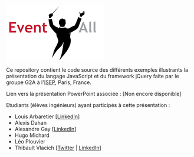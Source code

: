 ![Logo Event-You-All](https://raw.githubusercontent.com/ThibaultVlacich/Exemples-Javascript/master/logo.png "Logo Event-You-All")

Ce repository contient le code source des différents exemples illustrants la présentation du langage JavaScript et du framework jQuery faite par le groupe G2A à l'[ISEP](http://www.isep.fr), Paris, France.

Lien vers la présentation PowerPoint associée : [Non encore disponible]

Etudiants (élèves ingénieurs) ayant participés à cette présentation :
* Louis Arbaretier [[LinkedIn](https://fr.linkedin.com/pub/louis-arbaretier/107/8b7/332)]
* Alexis Dahan
* Alexandre Gay [[LinkedIn](https://fr.linkedin.com/pub/alexandre-gay/a4/407/2a4)]
* Hugo Michard
* Léo Plouvier
* Thibault Vlacich [[Twitter](https://twitter.com/ThibaultVlacich) | [LinkedIn](https://fr.linkedin.com/in/thibaultvlacich)]
